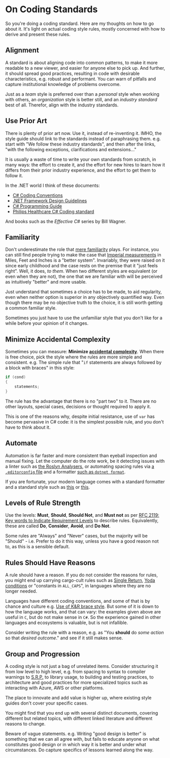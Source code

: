 # On Coding Standards

So you're doing a coding standard. Here are my thoughts on how to go about it. It's light on actual coding style rules, mostly concerned with how to derive and present these rules.

## Alignment

A standard is about aligning code into common patterns, to make it more readable to a new viewer, and easier for anyone else to pick up. And further, it should spread good practices, resulting in code with desirable characteristics, e.g. robust and performant. You can warn of pitfalls and capture institutional knowledge of problems overcome.

Just as a _team_ style is preferred over than a _personal_ style when working with others, an _organization_ style is better still, and an _industry standard_ best of all. Therefor, align with the industry standards.

## Use Prior Art

There is plenty of prior art now. Use it, instead of re-inventing it.
IMHO, the style guide should link to the standards instead of paraphrasing them. e.g. start with "We follow these industry standards", and then after the links, "with the following exceptions, clarifications and extensions..."

It is usually a waste of time to write your own standards from scratch, in many ways: the effort to create it, and the effort for new hires to learn how it differs from their prior industry experience, and the effort to get them to follow it.

In the .NET world I think of these documents:

* [C# Coding Conventions](https://docs.microsoft.com/en-us/dotnet/csharp/programming-guide/inside-a-program/coding-conventions)
* [.NET Framework Design Guidelines](https://docs.microsoft.com/en-us/dotnet/standard/design-guidelines/)
* [C# Programming Guide](https://docs.microsoft.com/en-us/dotnet/csharp/programming-guide/)
* [Philips Healthcare C# Coding standard](https://tics.tiobe.com/viewerCS/index.php?CSTD=General)

And books such as the _Effective C#_ series by Bill Wagner.

## Familiarity

Don't underestimate the role that [mere familiarity](https://en.wikipedia.org/wiki/Mere-exposure_effect) plays. For instance, you can still find people trying to make the case that [Imperial measurements](https://en.wikipedia.org/wiki/Imperial_units) in Miles, Feet and Inches is a "better system". Invariably, they were raised on it since early childhood and the case rests on the premise that it "just feels right". Well, it does, _to them_. When two different styles are equivalent (or even when they are not), the one that we are familiar with will be perceived as intuitively "better" and more usable.

Just understand that sometimes a choice has to be made, to aid regularity, even when neither option is superior in any objectively quantified way. Even though there may be no objective truth to the choice, it is still worth getting a common familiar style.

Sometimes you just have to use the unfamiliar style that you don't like for a while before your opinion of it changes.

## Minimize Accidental Complexity

Sometimes you can measure: **Minimize [accidental complexity](https://en.wikipedia.org/wiki/No_Silver_Bullet)**. When there is free choice, pick the style where the rules are more simple and consistent. e.g. The simple rule that "`if` statements are always followed by a block with braces" in this style:

```csharp
if (cond)
{
    statements;
}
```

The rule has the advantage that there is no "part two" to it. There are no other layouts, special cases, decisions or thought required to apply it.

This is one of the reasons why, despite initial resistance, use of `var` has become pervasive in C# code: it is the simplest possible rule, and you don't have to think about it.

## Automate

Automation is far faster and more consistent than eyeball inspection and manual fixing. Let the computer do the rote work, be it detecting issues with a linter such as [the Roslyn Analysers](https://github.com/dotnet/roslyn-analyzers), or automating spacing rules via [a `.editorconfig` file](https://editorconfig.org/) and a formatter [such as `dotnet format`](https://github.com/dotnet/format).

If you are fortunate, your modern language comes with a standard formatter and a standard style such as [this](https://github.com/rust-lang/rustfmt) or [this](https://blog.golang.org/gofmt).

## Levels of Rule Strength

Use the levels: **Must**, **Should**, **Should Not**, and **Must not** as per [RFC 2119: Key words to Indicate Requirement Levels](https://tools.ietf.org/html/rfc2119) to describe rules.
Equivalently, these are called **Do**, **Consider**, **Avoid**, and **Do Not**.

Some rules are "Always" and "Never" cases, but the majority will be "Should" - i.e. Prefer to do it this way, unless you have a good reason not to, as this is a sensible default.

## Rules Should Have Reasons

A rule should have a reason. If you do not consider the reasons for rules, you might end up carrying cargo-cult rules such as [Single Return](./TheSingleReturnLaw), [Yoda conditions](https://en.wikipedia.org/wiki/Yoda_conditions) or "constants in `ALL_CAPS`", in languages where they are no longer needed.

Languages have different coding conventions, and some of that is by chance and culture e.g. [Use of K&R brace style](https://en.wikipedia.org/wiki/Indentation_style#K&R_style). But some of it is down to how the language works, and that can vary: the examples given above are useful in `C`, but do not make sense in `C#`. So the experience gained in other languages and ecosystems is valuable, but is not infallible.

Consider writing the rule with a reason, e.g. as "You **should** do _some action_ so that _desired outcome_." and see if it still makes sense.

## Group and Progression

A coding style is not just a bag of unrelated items. Consider structuring it from low level to high level, e.g. from spacing to syntax to compiler warnings to [S.R.P.](https://en.wikipedia.org/wiki/Single-responsibility_principle) to library usage, to building and testing practices, to architecture and good practices for more specialized topics such as interacting with Azure, AWS or other platforms.

The place to innovate and add value is higher up, where existing style guides don't cover your specific cases.

You might find that you end up with several distinct documents, covering different but related topics, with different linked literature and different reasons to change.

Beware of vague statements. e.g. Writing "good design is better" is something that we can all agree with, but fails to educate anyone on what constitutes good design or in which way it is better and under what circumstances. Do capture specifics of lessons learned along the way.
